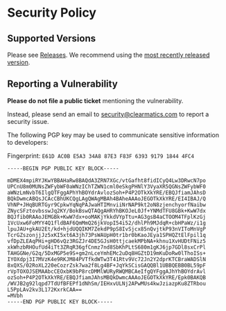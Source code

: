 # Security Policy

## Supported Versions

Please see [Releases](https://github.com/clearmatics/autonity/releases). We recommend using
the [most recently released version](https://github.com/clearmatics/autonity/releases/latest).

## Reporting a Vulnerability

**Please do not file a public ticket** mentioning the vulnerability.

Instead, please send an email to <security@clearmatics.com> to report a security issue.

The following PGP key may be used to communicate sensitive information to developers:

Fingerprint: `E61D AC0B E5A3 34A8 87E3 F83F 6393 9179 1844 4FC4`

```
-----BEGIN PGP PUBLIC KEY BLOCK-----

mDMEX4mpiRYJKwYBBAHaRw8BAQdA3ZRN7XGc/vtGafht8fidICyQ4Lw3DRwcN7po
UPCnU8m0MUNsZWFybWF0aWNzIChTZWN1cml0eSkgPHNlY3VyaXR5QGNsZWFybWF0
aWNzLmNvbT6IlgQTFggAPhYhBOYdrAvlozSoh+P4P2OTkXkYRE/EBQJfiamJAhsD
BQkDwmcABQsJCAcCBhUKCQgLAgQWAgMBAh4BAheAAAoJEGOTkXkYRE/EI4IBAJ/Q
VhNP+JHqBURTGyr9CpkwYqNqPAJwaHTIMnviiNrNAP9kt2oN8zjenchyorfNaibw
ZNycSFztovbsswJq2KY/BokBswQTAQgAHRYhBKOJeL0Jf+YNMdTFU8GBk+KwW7dx
BQJfib0RAAoJEMGBk+KwW7dx+ooMAKjYkkdVYpTtu+AG3gsB4aCTOOM4TFplKzGj
1VcUxw6FoMYY4Q1fldBAF6QmMmQ26jkVopI54i52/dhlPh9MJdqR+cbHPaWz/i1g
lpuJAU+gkAU2Et/kd+hjdUQQIKM7ZekdP9pS8IvSjcx85nQvjtkP93nVIToMnVgP
TcrGZszonjjJz5xKI5xt6A3jh73PsWAUpH0tr1br0bKaoJEya1SPHQZtElFpil1q
vfDpZLEAqPHi+gHD6vQz3RGZJr4DE5GJsH0ttjcaekMPbNA+khnu1XvHUDtFNiz5
xkWhzbRHOufUd4iTt3ZRqR36gfCnmz7nd8SbKhPLtS680m1gKJ6jp7GDl8sxCrPl
TAHGGNe/G2q/5DxMGP5e9S+gm2nLceYmhEMc2uDq8HGZtD19mKuDoRw0lThoISs+
IYOXdpj3I7MVzK4e9RKJM84PVTfkdWTw3T41Rtv9Vc72Jn2Y2dprKTCBraWADSlN
8xQXS/02RoXL220eCozrZsk7wa2f8Lg4BF+JqYkSCisGAQQBl1UBBQEBB0BL59pF
rVpTOXOJSEMAAbcCEOxbK9bP8rcDMMlWURyRWQMBCAeIfgQYFggAJhYhBOYdrAvl
ozSoh+P4P2OTkXkYRE/EBQJfiamJAhsMBQkDwmcAAAoJEGOTkXkYRE/Epk0BAKQB
/WVJB2g92lqpd7TdUfBFEPf1dNhSm/IEHxvULNj2APwMUs4kwJziazpKu8ZTRbou
L5PpLAv2kv3L172KxrkCAA==
=MVbh
-----END PGP PUBLIC KEY BLOCK-----
```
